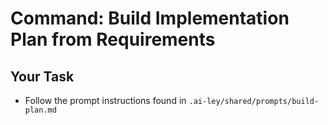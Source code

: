 # Command: Build Implementation Plan from Requirements

## Your Task

- Follow the prompt instructions found in `.ai-ley/shared/prompts/build-plan.md`
